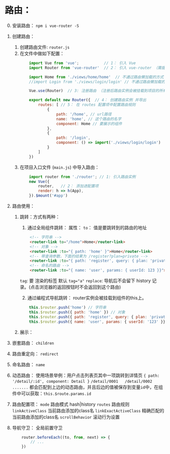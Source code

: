 # 路由：

0. 安装路由： `npm i vue-router -S`

1. 创建路由：
    1. 创建路由文件: `router.js`
    2. 在文件中做如下配置：
        ```js
            import Vue from 'vue';           // 1： 引入 Vue
            import Router from 'vue-router'  // 2： 引入 vue-router （需提前安装）

            import Home from './views/home/home'  // 不通过路由懒加载的方式
            //import Login from './views/login/login' // 不通过路由懒加载的方式

            Vue.use(Router)  // 3: 注册路由 （注册后路由实例会被挂载到项目的所有子组件实例的 $route 上 ### 这句需要重点理解 ###）

            export default new Router({  // 4： 创建路由实例 并导出
                routes: [ // 5： 在 routes 配置项中配置路由规则
                    {
                        path: '/home', // url路径
                        name: 'home', // 这个路由的名字
                        component: Home // 要展示的组件
                    },
                    {
                        path: '/login',
                        component: () => import('./views/login/login')  // 按需加载|路由懒加载|动态加载
                    }
                ]
            })
        ```
    3. 在项目入口文件 (`main.js`) 中导入路由： 
        ```js
            import router from './router'; // 1: 引入路由实例
            new Vue({
                router,   // 2： 添加进配置项
                render: h => h(App),
            }).$mount('#app')
        ```

2. 路由使用：
    1. 跳转：方式有两种：
       1. 通过全局组件跳转：
        <router-link> 属性：
        `to`： 值是要跳转到的路由的地址
           ``` html
            <!-- 字符串 -->
            <router-link to="/home">Home</router-link>
            <!-- 对象 -->
            <router-link :to="{ path: 'home' }">Home</router-link>
            <!-- 带查询参数，下面的结果为 /register?plan=private -->
            <router-link :to="{ path: 'register', query: { plan: 'private' }}">Register</router-link>
            <!-- 命名的路由 -->
            <router-link :to="{ name: 'user', params: { userId: 123 }}">User</router-link>
           ```
        `tag`: 要 <router-link> 渲染的标签  默认 `tag="a"`
        `replace`: 导航后不会留下 history 记录。(点击浏览器的返回按钮时不会返回到这个路由)

        2. 通过编程式导航跳转：   router实例会被挂载到组件的this上。
        ```js
            this.$router.push('home') // 字符串
            this.$router.push({ path: 'home' }) // 对象
            this.$router.push({ path: 'register', query: { plan: 'private' }}) // 带查询参数，变成 /register?plan=private
            this.$router.push({ name: 'user', params: { userId: '123' }}) // 命名的路由
        ```
    2. 展示：<router-view>

3. 嵌套路由： `children`

4. 路由重定向： `redirect`

5. 命名路由： `name`

6. 动态路由：  使用场景举例：用户点击列表页其中一项跳转到详情页
    `{ path: '/detail/:id', component: Detail }`
    `/detail/0001   /detail/0002  .......` 
    都会匹配到上边的动态路由，并且后边的值被保存到变量`id`中，在组件中可以获取：`this.$route.params.id `
    
7. 路由配置项： 
    `mode`    路由模式  hash|history
    `routes`  路由规则
    `linkActiveClass`  当前路由添加的class名
    `linkExactActiveClass` 精确匹配的当前路由添加的class名
    `scrollBehavior` 滚动行为设置

8. 导航守卫：
    全局前置守卫
    ```js
        router.beforeEach((to, from, next) => {
            // ...
        })
    ```





